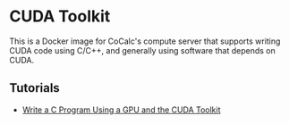 # CUDA Toolkit

This is a Docker image for CoCalc's compute server that supports writing CUDA code using C/C\+\+, and generally using software that depends on CUDA.

## Tutorials

- [Write a C Program Using a GPU and the CUDA Toolkit](./cuda.md)

